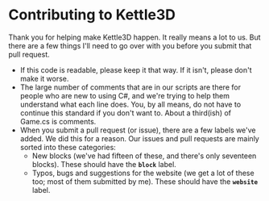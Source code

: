 Contributing to Kettle3D
===

Thank you for helping make Kettle3D happen. It really means a lot to us. But there are a few things I'll need to go over with you before you submit that pull request.

- If this code is readable, please keep it that way. If it isn't, please don't make it worse.
- The large number of comments that are in our scripts are there for people who are new to using C#, and we're trying to help them understand what each line does. You, by all means, do not have to continue this standard if you don't want to. About a third(ish) of Game.cs is comments.
- When you submit a pull request (or issue), there are a few labels we've added. We did this for a reason. Our issues and pull requests are mainly sorted into these categories:
  * New blocks (we've had fifteen of these, and there's only seventeen blocks). These should have the **`block`** label.
  * Typos, bugs and suggestions for the website (we get a lot of these too; most of them submitted by me). These should have the **`website`** label.
